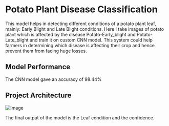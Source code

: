 # Potato Plant Disease Classification

This model helps in detecting different conditions of a potato plant leaf, mainly: Early Blight and Late Blight conditions. 
Here I take images of potato plant which is affected by the disease Potato-Early_blight and Potato-Late_blight and train it on custom CNN model. This system could help farmers in determining which disease is affecting their crop and hence prevent them from facing huge losses.


## Model Performance
The CNN model gave an accuracy of 98.44%
## Project Architecture

![image](https://user-images.githubusercontent.com/73594376/180789396-f479ad63-2ff3-4ed1-8608-351e5d7fd467.png)

The final output of the model is the Leaf condition and the confidence.
